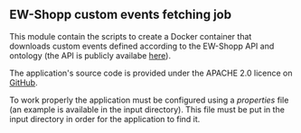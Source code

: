 ## EW-Shopp custom events fetching job

This module contain the scripts to create a Docker container that downloads custom events defined according to the EW-Shopp
API and ontology (the API is publicly availabe [here](https://app.swaggerhub.com/apis/EW-Shopp/EW-Shopp_Event_API/2.2.0)).

The application's source code is provided under the APACHE 2.0 licence on [GitHub](https://github.com/UNIMIBInside/ews_events). 

To work properly the application must be configured using a *properties* file (an example is available in the input directory).
This file must be put in the input directory in order for the application to find it. 

 